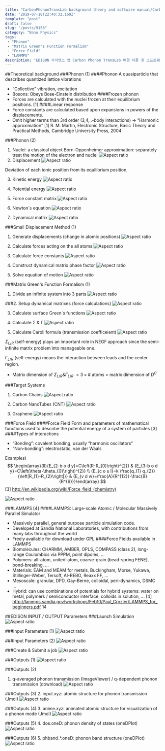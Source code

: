 ```yaml
---
title: "CarbonPhononTransLab background theory and software manual/CarbonPhononTransLab 배경 이론 및 소프트웨어 설명서"
date: "2019-07-18T22:40:32.169Z"
template: "post"
draft: false
slug: "/posts/9156"
category: "Nano Physics"
tags: 
 - "Phonon"
 - "Matrix Green's Function Formalism"
 - "Force Field"
 - "LAMMPS"
description: "EDISON 사이언스 앱 Carbon Phonon TransLab 배경 이론 및 소프트웨어 설명서"
---
```

##Theoretical background
###Phonon (1)
####Phonon
A quasiparticle that describes quantized lattice vibrations 
- “Collective” vibration, excitation
- Bosons: Obeys Bose-Einstein distribution
####Frozen phonon
- Forces are calculated with the nuclei frozen at their equilibrium positions. [1]
####Linear response
- Force constants are calculated based upon expansions in powers of the displacements. 
- Omit higher terms than 3rd order (3,4,..-body interactions) $\rightarrow$ “Harmonic approximation”
[1] R. M. Martin, Electronic Structure, Basic Theory and Practical Methods, Cambridge University Press, 2004

###Phonon (2)
1. Nuclei: a classical object
Born-Oppenheimer approximation: separately treat the motion of the electron and nuclei
![Aspect ratio](/media/POST/9156/0.jpg)
2. Displacement
![Aspect ratio](/media/POST/9156/1.jpg)

Deviation of each ionic position from its equilibrium position,

3. Kinetic energy
![Aspect ratio](/media/POST/9156/2.jpg)

4. Potential energy
![Aspect ratio](/media/POST/9156/3.jpg)

5. Force constant matrix
![Aspect ratio](/media/POST/9156/4.jpg)

6. Newton`s equation
![Aspect ratio](/media/POST/9156/5.jpg)

7. Dynamical matrix
![Aspect ratio](/media/POST/9156/6.jpg)

###Small Displacement Method (1)
1. Generate displacements (change in atomic positions)
![Aspect ratio](/media/POST/9156/7.jpg)

2. Calculate forces acting on the all atoms
![Aspect ratio](/media/POST/9156/8.jpg)

3. Calculate force constants
![Aspect ratio](/media/POST/9156/9.jpg)

4. Construct dynamical matrix phase factor
![Aspect ratio](/media/POST/9156/10.jpg)

5. Solve equation of motion
![Aspect ratio](/media/POST/9156/11.jpg)

###Matrix Green's Function Formalism (1)
1. Divide an infinite system into 3 parts
![Aspect ratio](/media/POST/9156/12.jpg)

###2. Setup dynamical matrixes (force calculations)
![Aspect ratio](/media/POST/9156/13.jpg)

3. Calculate surface Green`s functions
![Aspect ratio](/media/POST/9156/14.jpg)

4. Calculate Σ & Γ
![Aspect ratio](/media/POST/9156/15.jpg)

5. Calculate Caroli formula (transmission coefficeient)
![Aspect ratio](/media/POST/9156/16.jpg)

$\Sigma_{L / R}$ (self-energy) plays an important role in NEGF approach since the semi-infinite matrix problem into manageable one.

$\Gamma_{L / R}$ (self-energy) means the interaction between leads and the center region.

- Matrix dimension of $\Sigma_{L / R} \& \Gamma_{L / R}$ $=3 \times \#$ atoms $=$ matrix dimension of $D^{C}$

###Target Systems

1. Carbon Chains
![Aspect ratio](/media/POST/9156/17.jpg)

2. Carbon NanoTubes (CNT)
![Aspect ratio](/media/POST/9156/18.jpg)

3. Graphene
![Aspect ratio](/media/POST/9156/19.jpg)

###Force Field
####Force Field
Form and parameters of mathematical functions used to describe the potential energy of a system of particles [3]
####Types of interactions
- “Bonding”: covalent bonding, usually “harmonic oscillators”
- “Non-bonding”: electrostatic, van der Waals 

Examples) 
$$
\begin{array}{ll}{E_{2-b o d y}=C\left(R-R_{0}\right)^{2}} & {E_{3-b o d y}=C\left(\theta-\theta_{0}\right)^{2}} \\ {E_{c o u l}=k \frac{q_{1} q_{2}}{\left|R_{1}-R_{2}\right|}} & {E_{v d w}=\frac{A}{R^{12}}-\frac{B}{R^{6}}}\end{array}
$$
[3] http://en.wikipedia.org/wiki/Force_field_(chemistry)

![Aspect ratio](/media/POST/9156/20.jpg)

 
###LAMMPS [4]
####LAMMPS: Large-scale Atomic / Molecular Massively Parallel Simulator
- Massively parallel, general purpose particle simulation code.
- Developed at Sandia National Laboratories, with contributions from many labs throughout the world 
- Freely available for download under GPL
####Force Fields available in LAMMPS
- Biomolecules: CHARMM, AMBER, OPLS, COMPASS (class 2), long-range Coulombics via PPPM, point
dipoles, ...
- Polymers: all-atom, united-atom, coarse-grain (bead-spring FENE), bond-breaking, ...
- Materials: EAM and MEAM for metals, Buckingham, Morse, Yukawa, Stillinger-Weber, Tersoff, AI-REBO,
 Reaxx FF, ...
- Mesoscale: granular, DPD, Gay-Berne, colloidal, peri-dynamics, DSMC ...
- Hybrid: can use combinations of potentials for hybrid systems: water on metal, polymers / semiconductor interface, colloids in solution, ...
[4] http://lammps.sandia.gov/workshops/Feb10/Paul_Crozier/LAMMPS_for_beginners.pdf 14

 

##EDISON INPUT / OUTPUT Parameters
###Launch Simulation
![Aspect ratio](/media/POST/9156/21.jpg)

###Input Parameters (1)
![Aspect ratio](/media/POST/9156/22.jpg)

###Input Parameters (2)
![Aspect ratio](/media/POST/9156/23.jpg)

###Create & Submit a job
![Aspect ratio](/media/POST/9156/24.jpg)

###Outputs (1)
![Aspect ratio](/media/POST/9156/25.jpg)


###Outputs (2)
1. q-averaged phonon transmission (ImageViewer) / q-dependent phonon transmission (download)
![Aspect ratio](/media/POST/9156/26.jpg)


###Outputs (3)
2. input.xyz: atomic structure for phonon transmission (Jmol)
![Aspect ratio](/media/POST/9156/27.jpg)

###Outputs (4)
3. anime.xyz: animated atomic structure for visualization of a phonon mode (Jmol)
![Aspect ratio](/media/POST/9156/28.jpg)

###Outputs (5)
4. dos.oneD: phonon density of states (oneDPlot)
![Aspect ratio](/media/POST/9156/29.jpg)


###Outputs (6)
5. phband_*.oneD: phonon band structure (oneDPlot)
![Aspect ratio](/media/POST/9156/30.jpg)


